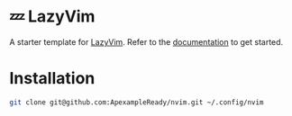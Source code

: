 # 💤 LazyVim

A starter template for [LazyVim](https://github.com/LazyVim/LazyVim).
Refer to the [documentation](https://lazyvim.github.io/installation) to get started.

# Installation
  ```sh
  git clone git@github.com:ApexampleReady/nvim.git ~/.config/nvim
  ```
